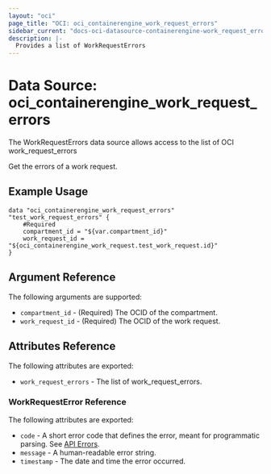 ```yaml
---
layout: "oci"
page_title: "OCI: oci_containerengine_work_request_errors"
sidebar_current: "docs-oci-datasource-containerengine-work_request_errors"
description: |-
  Provides a list of WorkRequestErrors
---
```


# Data Source: oci_containerengine_work_request_errors
The WorkRequestErrors data source allows access to the list of OCI work_request_errors

Get the errors of a work request.

## Example Usage

```hcl
data "oci_containerengine_work_request_errors" "test_work_request_errors" {
	#Required
	compartment_id = "${var.compartment_id}"
	work_request_id = "${oci_containerengine_work_request.test_work_request.id}"
}
```

## Argument Reference

The following arguments are supported:

* `compartment_id` - (Required) The OCID of the compartment.
* `work_request_id` - (Required) The OCID of the work request.


## Attributes Reference

The following attributes are exported:

* `work_request_errors` - The list of work_request_errors.

### WorkRequestError Reference

The following attributes are exported:

* `code` - A short error code that defines the error, meant for programmatic parsing. See [API Errors](https://docs.us-phoenix-1.oraclecloud.com/Content/API/References/apierrors.htm).
* `message` - A human-readable error string.
* `timestamp` - The date and time the error occurred.

